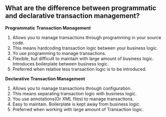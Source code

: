 ## What are the difference between programmatic and declarative transaction management?
**Programmatic Transaction Management**

 1. Allows you to manage transactions through programming in your source code.
 2. This means hardcoding transaction logic between your business logic.
 3. Yo use programming to manage transactions.
 4. Flexible, but difficult to maintain with large amount of business logic. Introduces boilerplate between business logic.
 5. Preferred when relative less transaction logic is to be introduced.

**Declarative Transaction Management**

 1. Allows you to manage transactions through configuration.
 2. This means separating transaction logic with business logic.
 3. You use annotations(Or XML files) to manage transactions.
 4. Easy to maintain. Boilerplate is kept away from business logic.
 5. Preferred when working with large amount of Transaction logic.
